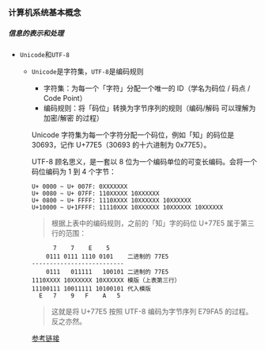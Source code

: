 ### 计算机系统基本概念

##### 信息的表示和处理

* `Unicode`和`UTF-8`

  - `Unicode`是字符集，`UTF-8`是编码规则

    - 字符集：为每一个「字符」分配一个唯一的 ID（学名为码位 / 码点 / Code Point）
    - 编码规则：将「码位」转换为字节序列的规则（编码/解码 可以理解为 加密/解密 的过程）

    Unicode 字符集为每一个字符分配一个码位，例如「知」的码位是 30693，记作 U+77E5（30693 的十六进制为 0x77E5）。

    UTF-8 顾名思义，是一套以 8 位为一个编码单位的可变长编码。会将一个码位编码为 1 到 4 个字节：
    ```
    U+ 0000 ~ U+ 007F: 0XXXXXXX
    U+ 0080 ~ U+ 07FF: 110XXXXX 10XXXXXX
    U+ 0800 ~ U+ FFFF: 1110XXXX 10XXXXXX 10XXXXXX
    U+10000 ~ U+1FFFF: 11110XXX 10XXXXXX 10XXXXXX 10XXXXXX
    ```
    > 根据上表中的编码规则，之前的「知」字的码位 U+77E5 属于第三行的范围：
    ```
          7    7    E    5    
        0111 0111 1110 0101    二进制的 77E5
    --------------------------
        0111   011111   100101 二进制的 77E5
    1110XXXX 10XXXXXX 10XXXXXX 模版（上表第三行）
    11100111 10011111 10100101 代入模版
      E   7    9   F    A   5
    ```
    > 这就是将 U+77E5 按照 UTF-8 编码为字节序列 E79FA5 的过程。反之亦然。

    [参考链接](https://www.zhihu.com/question/23374078)
